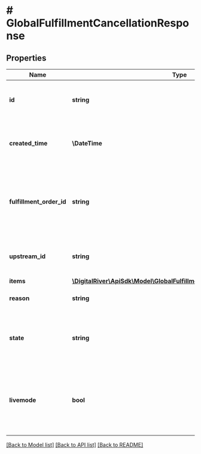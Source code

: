 # # GlobalFulfillmentCancellationResponse

## Properties

Name | Type | Description | Notes
------------ | ------------- | ------------- | -------------
**id** | **string** | The unique identifier of the fulfillment cancellation | [optional] [readonly]
**created_time** | **\DateTime** | The time at which the fulfillment cancellation was created. | [optional] [readonly]
**fulfillment_order_id** | **string** | The unique identifier of the fulfillment order associated with the fulfillment cancellation. | [optional] [readonly]
**upstream_id** | **string** | The unique identifier of the upstream order. | [optional] [readonly]
**items** | [**\DigitalRiver\ApiSdk\Model\GlobalFulfillmentCancellationItemResponse[]**](GlobalFulfillmentCancellationItemResponse.md) |  | [optional]
**reason** | **string** | The reason for the cancellation. | [optional]
**state** | **string** | An enumeration indicating the state of the fulfillment cancellation. | [optional]
**livemode** | **bool** | Has the value true if the object exists in live mode or the value false if the object exists in test mode. | [optional]

[[Back to Model list]](../../README.md#models) [[Back to API list]](../../README.md#endpoints) [[Back to README]](../../README.md)
